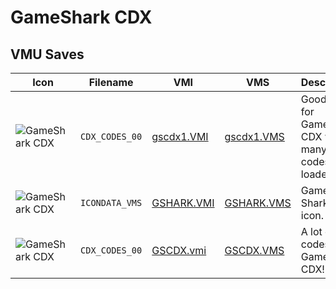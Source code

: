 # GameShark CDX

## VMU Saves

| Icon | Filename | VMI | VMS | Description |
|------|----------|-----|-----|-------------|
| ![GameShark CDX](../icons/CDX_CODES_00.GIF) | `CDX_CODES_00` | [gscdx1.VMI](gscdx1.VMI) | [gscdx1.VMS](gscdx1.VMS) | Good save for GameShark CDX with many codes loaded!
| ![GameShark CDX](../icons/ICONDATA_VMS.GIF) | `ICONDATA_VMS` | [GSHARK.VMI](GSHARK.VMI) | [GSHARK.VMS](GSHARK.VMS) | Game Shark VMU icon.
| ![GameShark CDX](../icons/CDX_CODES_00.GIF) | `CDX_CODES_00` | [GSCDX.vmi](GSCDX.vmi) | [GSCDX.VMS](GSCDX.VMS) | A lot of codes for GameShark CDX!
